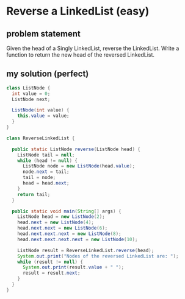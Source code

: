 # Reverse a LinkedList (easy)

## problem statement

Given the head of a Singly LinkedList, reverse the LinkedList. Write a function to return the new head of the reversed LinkedList.

## my solution (perfect)

```java
class ListNode {
  int value = 0;
  ListNode next;

  ListNode(int value) {
    this.value = value;
  }
}

class ReverseLinkedList {

  public static ListNode reverse(ListNode head) {
    ListNode tail = null;
    while (head != null) {
      ListNode node = new ListNode(head.value);
      node.next = tail;
      tail = node;
      head = head.next;
    }
    return tail;
  }

  public static void main(String[] args) {
    ListNode head = new ListNode(2);
    head.next = new ListNode(4);
    head.next.next = new ListNode(6);
    head.next.next.next = new ListNode(8);
    head.next.next.next.next = new ListNode(10);

    ListNode result = ReverseLinkedList.reverse(head);
    System.out.print("Nodes of the reversed LinkedList are: ");
    while (result != null) {
      System.out.print(result.value + " ");
      result = result.next;
    }
  }
}
```
